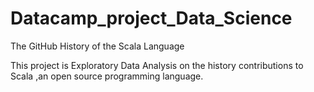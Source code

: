 # Datacamp_project_Data_Science
The GitHub History of the Scala Language

This project is Exploratory Data Analysis on the history contributions to Scala ,an open source programming language.
